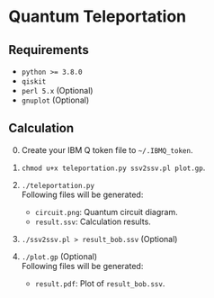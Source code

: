 # Quantum Teleportation

<!-- ================================================================================ -->
<!-- ================================================================================ -->
## Requirements

* `python >= 3.8.0`
* `qiskit`
* `perl 5.x` (Optional)
* `gnuplot` (Optional)

<!-- ================================================================================ -->
<!-- ================================================================================ -->
## Calculation

0. Create your IBM Q token file to `~/.IBMQ_token`.

1. `chmod u+x teleportation.py ssv2ssv.pl plot.gp`.

2. `./teleportation.py`  
   Following files will be generated:
   * `circuit.png`: Quantum circuit diagram.
   * `result.ssv`: Calculation results.

3. `./ssv2ssv.pl > result_bob.ssv` (Optional)
   
4. `./plot.gp` (Optional)  
   Following files will be generated:
   * `result.pdf`: Plot of `result_bob.ssv`.

